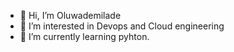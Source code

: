 - 👋 Hi, I’m Oluwademilade
- 👀 I’m interested in Devops and Cloud engineering
- 🌱 I’m currently learning pyhton.

<!---
z3k9/z3k9 is a ✨ special ✨ repository because its `README.md` (this file) appears on your GitHub profile.
You can click the Preview link to take a look at your changes.
--->
